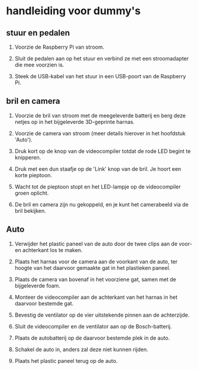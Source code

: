 # handleiding voor dummy's

## stuur en pedalen

1. Voorzie de Raspberry Pi van stroom.

2. Sluit de pedalen aan op het stuur en verbind ze met een stroomadapter die mee voorzien is.

3. Steek de USB-kabel van het stuur in een USB-poort van de Raspberry Pi.

## bril en camera 
1. Voorzie de bril van stroom met de meegeleverde batterij en berg deze netjes op in het bijgeleverde 3D-geprinte harnas.

2. Voorzie de camera van stroom (meer details hierover in het hoofdstuk 'Auto').

3. Druk kort op de knop van de videocompiler totdat de rode LED begint te knipperen.

4. Druk met een dun staafje op de 'Link' knop van de bril. Je hoort een korte pieptoon.

5. Wacht tot de pieptoon stopt en het LED-lampje op de videocompiler groen oplicht.

6. De bril en camera zijn nu gekoppeld, en je kunt het camerabeeld via de bril bekijken.

## Auto

1. Verwijder het plastic paneel van de auto door de twee clips aan de voor- en achterkant los te maken.

2. Plaats het harnas voor de camera aan de voorkant van de auto, ter hoogte van het daarvoor gemaakte gat in het plastieken paneel.

3. Plaats de camera van bovenaf in het voorziene gat, samen met de bijgeleverde foam.

4. Monteer de videocompiler aan de achterkant van het harnas in het daarvoor bestemde gat.

5. Bevestig de ventilator op de vier uitstekende pinnen aan de achterzijde.

6. Sluit de videocompiler en de ventilator aan op de Bosch-batterij.

7. Plaats de autobatterij op de daarvoor bestemde plek in de auto.

8. Schakel de auto in, anders zal deze niet kunnen rijden.

9. Plaats het plastic paneel terug op de auto.



